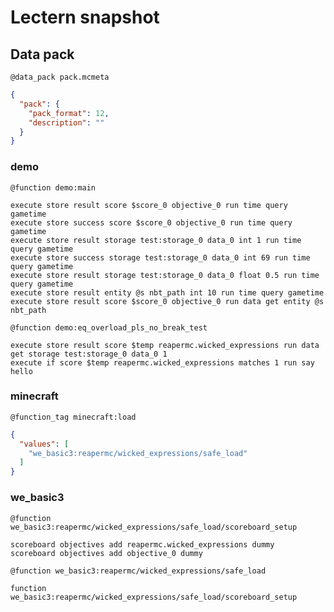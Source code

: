 # Lectern snapshot

## Data pack

`@data_pack pack.mcmeta`

```json
{
  "pack": {
    "pack_format": 12,
    "description": ""
  }
}
```

### demo

`@function demo:main`

```mcfunction
execute store result score $score_0 objective_0 run time query gametime
execute store success score $score_0 objective_0 run time query gametime
execute store result storage test:storage_0 data_0 int 1 run time query gametime
execute store success storage test:storage_0 data_0 int 69 run time query gametime
execute store result storage test:storage_0 data_0 float 0.5 run time query gametime
execute store result entity @s nbt_path int 10 run time query gametime
execute store result score $score_0 objective_0 run data get entity @s nbt_path
```

`@function demo:eq_overload_pls_no_break_test`

```mcfunction
execute store result score $temp reapermc.wicked_expressions run data get storage test:storage_0 data_0 1
execute if score $temp reapermc.wicked_expressions matches 1 run say hello
```

### minecraft

`@function_tag minecraft:load`

```json
{
  "values": [
    "we_basic3:reapermc/wicked_expressions/safe_load"
  ]
}
```

### we_basic3

`@function we_basic3:reapermc/wicked_expressions/safe_load/scoreboard_setup`

```mcfunction
scoreboard objectives add reapermc.wicked_expressions dummy
scoreboard objectives add objective_0 dummy
```

`@function we_basic3:reapermc/wicked_expressions/safe_load`

```mcfunction
function we_basic3:reapermc/wicked_expressions/safe_load/scoreboard_setup
```
